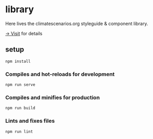 # library

Here lives the climatescenarios.org styleguide & component library.

[→ Visit](https://ft0.ch/senses/library) for details

## setup
```
npm install
```

### Compiles and hot-reloads for development
```
npm run serve
```

### Compiles and minifies for production
```
npm run build
```

### Lints and fixes files
```
npm run lint
```

